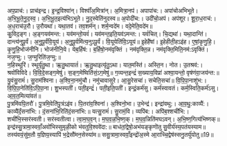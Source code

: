

  
अप॒प्राच॑:। प्राच॑इन्द्र। इ॒न्द्र॒विश्वा॑न्। विश्वाँ॑अ॒मित्रा॑न्। अ॒मित्रा॒नप॑। अपापा॑च:। अपा॑चोअभिभूते। अ॒भि॒भू॒ते॒नु॒द॒स्व॒। अ॒भि॒भू॒त॒इत्य॑भिऽभूते। नु॒द॒स्वेति॑नुदस्व॥ अ॒पोदी॑च:। उदी॑चो॒अप॑। अप॑शूर। शू॒रा॒ध॒राच॑:। अ॒ध॒राच॑उ॒रौ। उ॒रौयथा॑। यथा॒तव॑। तव॒शर्म॑न्। शर्म॒न्वदे॑म। वदे॒मेति॒वदे॑म॥  
कु॒विद॒ङ्ग। अ॒ङ्गयव॑मन्त:। यव॑मन्तो॒यवं॑। यव॑मन्त॒इति॒यव॑ऽमन्त:। यवं॑चित्। चि॒द्यथा॑। यथा॒दान्ति॑। दान्त्य॑नुपू॒र्वं। अ॒नु॒पू॒र्वंवि॒यूय॑। अ॒नु॒पू॒र्वमि॑त्य॒नुऽपू॒र्वं। वि॒यूयेति॑वि॒ऽयूय॑॥ इ॒हेहै॑षां। इ॒हेहीती॒हऽइ॑ह। ए॒षां॒कृ॒णु॒हि॒। कृ॒णु॒हि॒भोज॑नीनि। भोज॑नीनि॒ये। येब॒र्हिष॑:। ब॒र्हिषो॒नम॑वृक्तिं । नम॑वृक्ति॒न्न। नम॑वृक्ति॒मिति॒नम॑:ऽवृक्तिं। नज॒ग्मु:। ज॒ग्मुरिति॑ज॒ग्मु:॥  
न॒हिस्थूरि॑। स्थूर्यृ॑तु॒था। ऋ॒तु॒थायातं॑। ऋ॒तु॒थाइत्यृ॑तु॒ऽथा। यात॒मस्ति॑। अस्ति॒न। नोत। उ॒तश्रव॑:। श्रवो॑विविदे। वि॒वि॒दे॒सङ्ग॒मेषु॑। स॒ङ्ग॒मेष्विति॑सं॒ऽग॒मेषु॑॥ ग॒व्यन्त॒इन्द्रं॑ स॒ख्याय॒विप्रा॑ अश्वा॒यन्तो॒ वृष॑णंवा॒जय॑न्त:॥  
यु॒वंसु॒रामं॑। सु॒राम॑श्विना। अ॒श्वि॒ना॒नमु॑चौ। नमु॑चावासुरे। आ॒सु॒रेसचा॑। सचेति॒सचा॑॥ वि॒पि॒पा॒नाशु॑भ:। वि॒पि॒पा॒नेति॑वि॒ऽपि॒पा॒ना। शु॒भस्पती॑। पती॒इन्द्रं॑। पती॒इति॒पती॑। इन्द्रं॒कर्म॑सु। कर्म॑स्वावतं। कर्म॒स्विति॒कर्म॑ऽसु। आ॒व॒त॒मित्या॑वतं॥  
पु॒त्रमि॑वपि॒तरौ॑। पु॒त्रमि॒वेति॑पु॒त्रंऽइ॑व। पि॒तरा॑व॒श्विना॑। अ॒श्विनो॒भा। उ॒भेन्द्र॑। इन्द्रा॑वथु:। आ॒व॒थु॒:काव्यै॑:। काव्यै॑र्दं॒सना॑भि:। दं॒सना॑भि॒रिति॑दं॒सना॑भि:॥ यत्सु॒रामं॑। सु॒रामं॒वि। व्यपि॑ब:। अपि॑ब॒श्शची॑भि:। शची॑भि॒स्सर॑स्वती। सर॑स्वतीत्वा। त्वा॒म॒घ॒व॒न्। म॒घ॒व॒न्न॒भि॒ष्ण॒क्। म॒घ॒व॒न्निति॑मघऽवन्। अ॒भि॒ष्ण॒गित्य॑भिष्णक्॥  
इन्द्र॑स्सु॒त्रामा॒स्ववाँ॒अवो॑भिस्सुमृळी॒को भ॑वतुवि॒श्ववे॑दा:॥ बाध॑तां॒द्वेषो॒अभ॑यङ्कृणॊतु सु॒वीर्य॑स्य॒पत॑यस्याम॥  
तस्य॑वयं॒सु॑म॒तौ य॒ज्ञिय॒स्यापि॑ भ॒द्रेसौ॑मन॒सेस्या॑म॥ ससु॒त्रामा॒स्ववाँ॒इन्द्रो॑अ॒स्मे आ॒राच्चि॒द्वेष॑स्सनु॒तर्यु॑योतु॥19॥  
